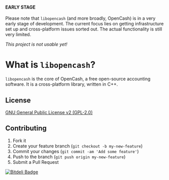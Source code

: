 #### EARLY STAGE

Please note that `libopencash` (and more broadly, OpenCash) is in a very early stage of development. The current focus lies on getting infrastructure set up and cross-platform issues sorted out. The actual functionality is still very limited.

_This project is not usable yet!_

# What is `libopencash`?

`libopencash` is the core of OpenCash, a free open-source accounting software. It is a cross-platform library, written in C++.

## License

[GNU General Public License v2 (GPL-2.0)](http://www.tldrlegal.com/license/GPL2)

## Contributing

1. Fork it
2. Create your feature branch (`git checkout -b my-new-feature`)
3. Commit your changes (`git commit -am 'Add some feature'`)
4. Push to the branch (`git push origin my-new-feature`)
5. Submit a Pull Request

[![Bitdeli Badge](https://d2weczhvl823v0.cloudfront.net/sgeb/libopencash/trend.png)](https://bitdeli.com/free "Bitdeli Badge")
